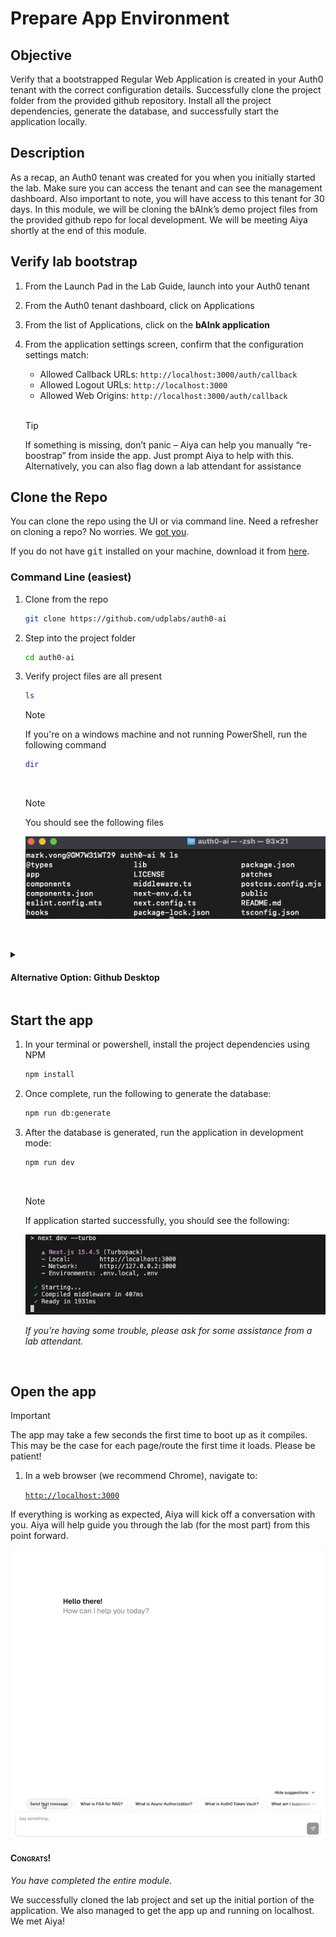 # Prepare App Environment

## Objective

Verify that a bootstrapped Regular Web Application is created in your Auth0 tenant with the correct configuration details. Successfully clone the project folder from the provided github repository. Install all the project dependencies, generate the database, and successfully start the application locally. 


## Description

As a recap, an Auth0 tenant was created for you when you initially started the lab. Make sure you can access the tenant and can see the management dashboard. Also important to note, you will have access to this tenant for 30 days. In this module, we will be cloning the bAInk’s demo project files from the provided github repo for local development. We will be meeting Aiya shortly at the end of this module. 


## Verify lab bootstrap
1. From the Launch Pad in the Lab Guide, launch into your Auth0 tenant
2. From the Auth0 tenant dashboard, click on Applications
3. From the list of Applications, click on the **bAInk application** 
4. From the application settings screen, confirm that the configuration settings match:
    - Allowed Callback URLs: ```http://localhost:3000/auth/callback```
    - Allowed Logout URLs: ```http://localhost:3000```
    - Allowed Web Origins: ```http://localhost:3000/auth/callback```

    <br>
    
    > [!Tip]
    > If something is missing, don’t panic – Aiya can help you manually “re-boostrap” from inside the app. Just prompt Aiya to help with this. Alternatively, you can also flag down a lab attendant for assistance

## Clone the Repo
You can clone the repo using the UI or via command line. Need a refresher on cloning a repo? No worries. We [got you](https://docs.github.com/en/repositories/creating-and-managing-repositories/cloning-a-repository).

If you do not have <kbd>git</kbd> installed on your machine, download it from [here](https://git-scm.com/downloads).

### Command Line (easiest)

1. Clone from the repo 

    ```bash 
    git clone https://github.com/udplabs/auth0-ai 
    ```

2. Step into the project folder

    ```bash 
    cd auth0-ai 
    ```

3. Verify project files are all present

    ```bash 
    ls 
    ```

    > [!NOTE]
    >
    > If you're on a windows machine and not running PowerShell, run the following command
    >```bash
    > dir
    >```

    <br>

    > [!NOTE]
    > You should see the following files
    >
    > ![Project Files](./assets/images/Module02/images/image2.png)

    <br>


<details>
<summary><h4>Alternative Option: Github Desktop</h4></summary>

***You will need to have Github Desktop installed***.

1. Navigate to the [repo](#).
2. From the main page click on the **<> Code** button.
   ![GitHub Code Button](./assets/images/gh-code-button.png)
3. Click on **Open with GithHub Desktop**
   ![GitHub Code Button](./assets/images/gh-open-with-desktop.png)
4. Follow the prompts in GitHub Desktop.

    > [!NOTE]
    > Refer to [GitHub's instructions](https://docs.github.com/en/repositories/creating-and-managing-repositories/cloning-a-repository?tool=desktop) for further details on cloning a repo using GitHub Desktop.

<br>
</details>

## Start the app
1. In your terminal or powershell, install the project dependencies using NPM

    ```bash
    npm install 
    ```
2. Once complete, run the following to generate the database:

    ```bash 
    npm run db:generate 
    ```
3. After the database is generated, run the application in development mode:

    ```bash 
    npm run dev 
    ```

    <br>

    > [!NOTE]
    > If application started successfully, you should see the following:
    >
    > ![Running App](./assets/images/Module02/images/image1.png)
    >
    > *If you’re having some trouble, please ask for some assistance from a lab attendant.*

<br>

## Open the app
> [!IMPORTANT]
> The app may take a few seconds the first time to boot up as it compiles. This may be the case for each page/route the first time it loads. Please be patient!

1. In a web browser (we recommend Chrome), navigate to:

    [`http://localhost:3000`](http://localhost:3000)


If everything is working as expected, Aiya will kick off a conversation with you. Aiya will help guide you through the lab (for the most part) from this point forward.

![First Aiya message](./assets/images/the-bAInk-first-message.gif)

#### <span style="font-variant: small-caps">Congrats!</span>
*You have completed the entire module.*

We successfully cloned the lab project and set up the initial portion of the application. We also managed to get the app up and running on localhost. We met Aiya!
